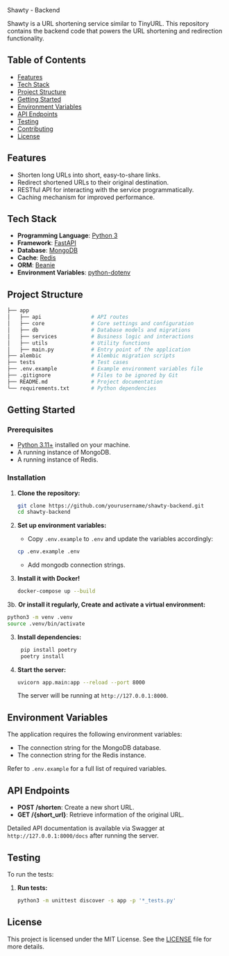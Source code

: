 Shawty - Backend

Shawty is a URL shortening service similar to TinyURL. This repository contains the backend code that powers the URL shortening and redirection functionality.

## Table of Contents

- [Features](#features)
- [Tech Stack](#tech-stack)
- [Project Structure](#project-structure)
- [Getting Started](#getting-started)
- [Environment Variables](#environment-variables)
- [API Endpoints](#api-endpoints)
- [Testing](#testing)
- [Contributing](#contributing)
- [License](#license)

## Features

- Shorten long URLs into short, easy-to-share links.
- Redirect shortened URLs to their original destination.
- RESTful API for interacting with the service programmatically.
- Caching mechanism for improved performance.

## Tech Stack

- **Programming Language**: [Python 3](https://www.python.org/)
- **Framework**: [FastAPI](https://fastapi.tiangolo.com/)
- **Database**: [MongoDB](https://www.postgresql.org/)
- **Cache**: [Redis](https://redis.io/)
- **ORM**: [Beanie](https://www.sqlalchemy.org/) 
- **Environment Variables**: [python-dotenv](https://pypi.org/project/python-dotenv/)

## Project Structure

```bash
├── app
│   ├── api                # API routes
│   ├── core               # Core settings and configuration
│   ├── db                 # Database models and migrations
│   ├── services           # Business logic and interactions
│   ├── utils              # Utility functions
│   ├── main.py            # Entry point of the application
├── alembic                # Alembic migration scripts
├── tests                  # Test cases
├── .env.example           # Example environment variables file
├── .gitignore             # Files to be ignored by Git
├── README.md              # Project documentation
└── requirements.txt       # Python dependencies
```

## Getting Started

### Prerequisites

- [Python 3.11+](https://www.python.org/) installed on your machine.
- A running instance of MongoDB.
- A running instance of Redis.

### Installation


1. **Clone the repository:**

   ```bash
   git clone https://github.com/yourusername/shawty-backend.git
   cd shawty-backend
   ```


2. **Set up environment variables:**

   - Copy `.env.example` to `.env` and update the variables accordingly:

   ```bash
   cp .env.example .env
   ```
   - Add mongodb connection strings.
3. **Install it with Docker!**

   ```bash
   docker-compose up --build
   ```


3b. **Or install it regularly, Create and activate a virtual environment:**

   ```bash
   python3 -m venv .venv
   source .venv/bin/activate  
   ```

3. **Install dependencies:**

   ```bash
    pip install poetry
    poetry install
   ```

   
6. **Start the server:**

   ```bash
   uvicorn app.main:app --reload --port 8000
   ```

   The server will be running at `http://127.0.0.1:8000`.

## Environment Variables

The application requires the following environment variables:

- The connection string for the MongoDB database.
- The connection string for the Redis instance.

Refer to `.env.example` for a full list of required variables.

## API Endpoints

- **POST /shorten**: Create a new short URL.
- **GET /{short_url}**: Retrieve information of the original URL.

Detailed API documentation is available via Swagger at `http://127.0.0.1:8000/docs` after running the server.

## Testing

To run the tests:
1. **Run tests:**

   ```bash
   python3 -m unittest discover -s app -p '*_tests.py'
   ```

## License

This project is licensed under the MIT License. See the [LICENSE](LICENSE) file for more details.
```